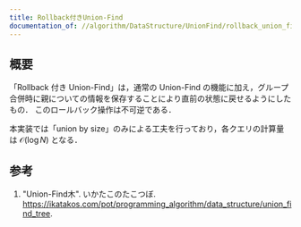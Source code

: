 ```yaml
---
title: Rollback付きUnion-Find
documentation_of: //algorithm/DataStructure/UnionFind/rollback_union_find.hpp
---
```



## 概要

「Rollback 付き Union-Find」は，通常の Union-Find の機能に加え，グループ合併時に親についての情報を保存することにより直前の状態に戻せるようにしたもの．
このロールバック操作は不可逆である．

本実装では「union by size」のみによる工夫を行っており，各クエリの計算量は $\mathcal{O}(\log N)$ となる．


## 参考

1. "Union-Find木". いかたこのたこつぼ. <https://ikatakos.com/pot/programming_algorithm/data_structure/union_find_tree>.
